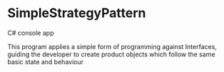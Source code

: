 # SimpleStrategyPattern

C# console app

This program applies a simple form of programming against Interfaces,
guiding the developer to create product objects
which follow the same basic state and behaviour
